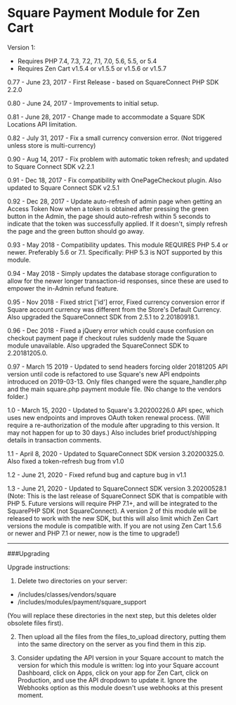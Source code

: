 # Square Payment Module for Zen Cart

Version 1:
 - Requires PHP 7.4, 7.3, 7.2, 7.1, 7.0, 5.6, 5.5, or 5.4
 - Requires Zen Cart v1.5.4 or v1.5.5 or v1.5.6 or v1.5.7


0.77 - June 23, 2017 - First Release - based on SquareConnect PHP SDK 2.2.0

0.80 - June 24, 2017 - Improvements to initial setup.

0.81 - June 28, 2017 - Change made to accommodate a Square SDK Locations API limitation.

0.82 - July 31, 2017 - Fix a small currency conversion error. (Not triggered unless store is multi-currency)

0.90 - Aug 14, 2017 - Fix problem with automatic token refresh; and updated to Square Connect SDK v2.2.1

0.91 - Dec 18, 2017 - Fix compatibility with OnePageCheckout plugin. Also updated to Square Connect SDK v2.5.1

0.92 - Dec 28, 2017 - Update auto-refresh of admin page when getting an Access Token
 	Now when a token is obtained after pressing the green button in the Admin, the page should auto-refresh within 5 seconds to indicate that the token was successfully applied. If it doesn't, simply refresh the page and the green button should go away.

0.93 - May 2018 - Compatibility updates. This module REQUIRES PHP 5.4 or newer. Preferably 5.6 or 7.1. Specifically: PHP 5.3 is NOT supported by this module.

0.94 - May 2018 - Simply updates the database storage configuration to allow for the newer longer transaction-id responses, since these are used to empower the in-Admin refund feature. 

0.95 - Nov 2018 - Fixed strict ['id'] error, Fixed currency conversion error if Square account currency was different from the Store's Default Currency. Also upgraded the SquareConnect SDK from 2.5.1 to 2.20180918.1.

0.96 - Dec 2018 - Fixed a jQuery error which could cause confusion on checkout payment page if checkout rules suddenly made the Square module unavailable. Also upgraded the SquareConnect SDK to 2.20181205.0.

0.97 - March 15 2019 - Updated to send headers forcing older 20181205 API version until code is refactored to use Square's new API endpoints introduced on 2019-03-13. Only files changed were the square_handler.php and the main square.php payment module file. (No change to the vendors folder.)

1.0 - March 15, 2020 - Updated to Square's 3.20200226.0 API spec, which uses new endpoints and improves OAuth token renewal process. (Will require a re-authorization of the module after upgrading to this version. It may not happen for up to 30 days.)
Also includes brief product/shipping details in transaction comments.

1.1 - April 8, 2020 - Updated to SquareConnect SDK version 3.20200325.0. Also fixed a token-refresh bug from v1.0

1.2 - June 21, 2020 - Fixed refund bug and capture bug in v1.1

1.3 - June 21, 2020 - Updated to SquareConnect SDK version 3.20200528.1
(Note: This is the last release of SquareConnect SDK that is compatible with PHP 5. Future versions will require PHP 7.1+, and will be integrated to the SquarePHP SDK (not SquareConnect). A version 2 of this module will be released to work with the new SDK, but this will also limit which Zen Cart versions the module is compatible with. If you are not using Zen Cart 1.5.6 or newer and PHP 7.1 or newer, now is the time to upgrade!)


---

###Upgrading

Upgrade instructions: 

1. Delete two directories on your server:
 - /includes/classes/vendors/square  
 - /includes/modules/payment/square_support

  (You will replace these directories in the next step, but this deletes older obsolete files first). 

2. Then upload all the files from the files_to_upload directory, putting them into the same directory on the server as you find them in this zip.

3. Consider updating the API version in your Square account to match the version for which this module is written: log into your Square account Dashboard, click on Apps, click on your app for Zen Cart, click on Production, and use the API dropdown to update it. Ignore the Webhooks option as this module doesn't use webhooks at this present moment.
